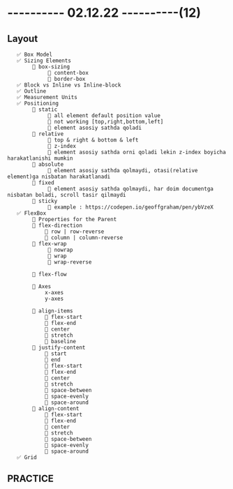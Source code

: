 # ---------- 02.12.22 ----------(12)

## Layout

       ✅ Box Model
       ✅ Sizing Elements
            🔷 box-sizing
                 🎁 content-box
                 🎁 border-box
       ✅ Block vs Inline vs Inline-block
       ✅ Outline
       ✅ Measurement Units
       ✅ Positioning
            🔷 static
                 🎁 all element default position value
                 🎁 not working [top,right,bottom,left]
                 🎁 element asosiy sathda qoladi
            🔷 relative
                 🎁 top & right & bottom & left
                 🎁 z-index
                 🎁 element asosiy sathda orni qoladi lekin z-index boyicha harakatlanishi mumkin
            🔷 absolute
                 🎁 element asosiy sathda qolmaydi, otasi(relative element)ga nisbatan harakatlanadi
            🔷 fixed
                 🎁 element asosiy sathda qolmaydi, har doim documentga nisbatan boladi, scroll tasir qilmaydi
            🔷 sticky
                 🎁 example : https://codepen.io/geoffgraham/pen/ybVzeX
       ✅ FlexBox
            🔷 Properties for the Parent
            🔷 flex-direction
                🎁 row | row-reverse
                🎁 column | column-reverse
            🔷 flex-wrap
                 🎁 nowrap
                 🎁 wrap
                 🎁 wrap-reverse

            🔷 flex-flow

            🔷 Axes
                x-axes
                y-axes

            🔷 align-items
                🎁 flex-start
                🎁 flex-end
                🎁 center
                🎁 stretch
                🎁 baseline
            🔷 justify-content
                🎁 start
                🎁 end
                🎁 flex-start
                🎁 flex-end
                🎁 center
                🎁 stretch
                🎁 space-between
                🎁 space-evenly
                🎁 space-around
            🔷 align-content
                🎁 flex-start
                🎁 flex-end
                🎁 center
                🎁 stretch
                🎁 space-between
                🎁 space-evenly
                🎁 space-around
       ✅ Grid

## PRACTICE
